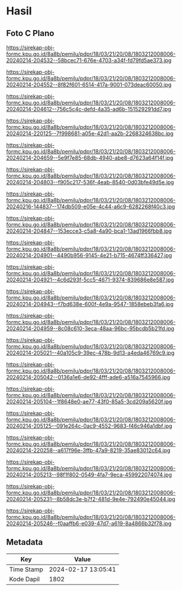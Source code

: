 # Hasil

## Foto C Plano

https://sirekap-obj-formc.kpu.go.id/8a8b/pemilu/pdpr/18/03/21/20/08/1803212008006-20240214-204532--58bcec71-676e-4703-a34f-fd79fd5ae373.jpg

https://sirekap-obj-formc.kpu.go.id/8a8b/pemilu/pdpr/18/03/21/20/08/1803212008006-20240214-204552--8f82f601-6514-417a-9001-073deac60050.jpg

https://sirekap-obj-formc.kpu.go.id/8a8b/pemilu/pdpr/18/03/21/20/08/1803212008006-20240214-204612--756c5c4c-defd-4a35-ad6b-151529291dd7.jpg

https://sirekap-obj-formc.kpu.go.id/8a8b/pemilu/pdpr/18/03/21/20/08/1803212008006-20240214-220125--7f998681-a05e-42d1-aa2b-2268324638bc.jpg

https://sirekap-obj-formc.kpu.go.id/8a8b/pemilu/pdpr/18/03/21/20/08/1803212008006-20240214-204659--5e9f7e85-68db-4940-abe8-d7623a64f14f.jpg

https://sirekap-obj-formc.kpu.go.id/8a8b/pemilu/pdpr/18/03/21/20/08/1803212008006-20240214-204803--f905c217-536f-4eab-8540-0d03bfe49d5e.jpg

https://sirekap-obj-formc.kpu.go.id/8a8b/pemilu/pdpr/18/03/21/20/08/1803212008006-20240216-144837--174db509-e05e-4c44-a6c9-6282268f40c3.jpg

https://sirekap-obj-formc.kpu.go.id/8a8b/pemilu/pdpr/18/03/21/20/08/1803212008006-20240214-204847--153ecce3-c5a8-4a90-bca1-13ad1966fbb8.jpg

https://sirekap-obj-formc.kpu.go.id/8a8b/pemilu/pdpr/18/03/21/20/08/1803212008006-20240214-204901--4490b956-9145-4e21-b715-4674ff336427.jpg

https://sirekap-obj-formc.kpu.go.id/8a8b/pemilu/pdpr/18/03/21/20/08/1803212008006-20240214-204921--4c6d293f-5cc5-4671-9374-839686e8e587.jpg

https://sirekap-obj-formc.kpu.go.id/8a8b/pemilu/pdpr/18/03/21/20/08/1803212008006-20240214-204943--f7bd638e-600f-4e9a-9547-1858ebeb3fa6.jpg

https://sirekap-obj-formc.kpu.go.id/8a8b/pemilu/pdpr/18/03/21/20/08/1803212008006-20240214-204959--8c08c610-3eca-48aa-96bc-95bcdb5b21fd.jpg

https://sirekap-obj-formc.kpu.go.id/8a8b/pemilu/pdpr/18/03/21/20/08/1803212008006-20240214-205021--40a105c9-39ec-478b-9d13-a4eda46769c9.jpg

https://sirekap-obj-formc.kpu.go.id/8a8b/pemilu/pdpr/18/03/21/20/08/1803212008006-20240214-205042--0136a1e6-de92-4fff-ade6-a516a7545966.jpg

https://sirekap-obj-formc.kpu.go.id/8a8b/pemilu/pdpr/18/03/21/20/08/1803212008006-20240214-205104--1f8648e0-ae77-43f0-85a5-3cd209a5620f.jpg

https://sirekap-obj-formc.kpu.go.id/8a8b/pemilu/pdpr/18/03/21/20/08/1803212008006-20240214-205125--091e264c-0ac9-4552-9683-f46c946a1dbf.jpg

https://sirekap-obj-formc.kpu.go.id/8a8b/pemilu/pdpr/18/03/21/20/08/1803212008006-20240214-220258--a617f96e-3ffb-47a9-8219-35ae83012c64.jpg

https://sirekap-obj-formc.kpu.go.id/8a8b/pemilu/pdpr/18/03/21/20/08/1803212008006-20240214-205213--98f1f802-0549-4fa7-9eca-459922074074.jpg

https://sirekap-obj-formc.kpu.go.id/8a8b/pemilu/pdpr/18/03/21/20/08/1803212008006-20240214-205231--8b58dc3e-b7f2-481d-9e4e-792490e45044.jpg

https://sirekap-obj-formc.kpu.go.id/8a8b/pemilu/pdpr/18/03/21/20/08/1803212008006-20240214-205246--f0aaffb6-e039-47d7-a619-8a4866b32f78.jpg


## Metadata

| Key        | Value               |
| ---------- | ------------------- |
| Time Stamp | 2024-02-17 13:05:41 |
| Kode Dapil | 1802                |



